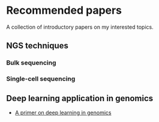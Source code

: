 # Recommended papers

A collection of introductory papers on my interested topics.

## NGS techniques

### Bulk sequencing

### Single-cell sequencing

## Deep learning application in genomics
* [A primer on deep learning in genomics](https://www.nature.com/articles/s41588-018-0295-5)
